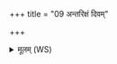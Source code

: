 +++
title = "09 अन्तरिक्षं दिवम्"

+++
<details><summary>मूलम् (WS)</summary>

अन्तरिक्षं दिवं भूमिमादित्यान् मरुतो दिशः ।  
लोकान् सर्वानाप्नोति यो ददाति शतौदनाम् ॥ १० ॥
</details>